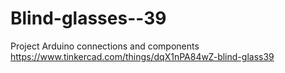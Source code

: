 # Blind-glasses--39
Project Arduino 
connections and components 
https://www.tinkercad.com/things/dqX1nPA84wZ-blind-glass39

